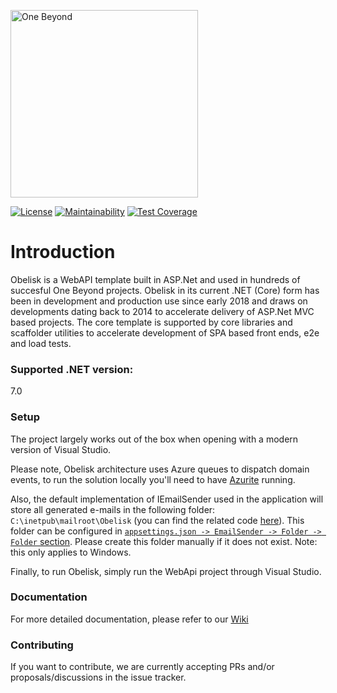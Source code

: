 <p>
  <a href="https://one-beyond.com">
    <img src="Logo.png" width="300" alt="One Beyond" />
  </a>
</p>

[![License](https://img.shields.io/github/license/OneBeyond/onebeyond-studio-obelisk?style=plastic)](LICENSE) [![Maintainability](https://api.codeclimate.com/v1/badges/f8e43de616f1c08ee399/maintainability)](https://codeclimate.com/github/onebeyond/onebeyond-studio-obelisk/maintainability) [![Test Coverage](https://api.codeclimate.com/v1/badges/f8e43de616f1c08ee399/test_coverage)](https://codeclimate.com/github/onebeyond/onebeyond-studio-obelisk/test_coverage)

# Introduction

Obelisk is a WebAPI template built in ASP.Net and used in hundreds of succesful One Beyond projects. Obelisk in its current .NET (Core) form has been in development and production use since early 2018 and draws on developments dating back to 2014 to accelerate delivery of ASP.Net MVC based projects. The core template is supported by core libraries and scaffolder utilities to accelerate development of SPA based front ends, e2e and load tests.

### Supported .NET version:

7.0

### Setup

The project largely works out of the box when opening with a modern version of Visual Studio. 

Please note, Obelisk architecture uses Azure queues to dispatch domain events, to run the solution locally you'll need to have [Azurite](https://learn.microsoft.com/en-us/azure/storage/common/storage-use-azurite) running.

Also, the default implementation of IEmailSender used in the application will store all generated e-mails in the following folder: `C:\inetpub\mailroot\Obelisk` (you can find the related code [here](https://github.com/onebeyond/onebeyond-studio-obelisk/blob/main/src/OneBeyond.Studio.Obelisk.WebApi/Program.cs#LL148C15-L148C15)). This folder can be configured in [`appsettings.json -> EmailSender -> Folder -> Folder` section](https://github.com/onebeyond/onebeyond-studio-obelisk/blob/main/src/OneBeyond.Studio.Obelisk.WebApi/appsettings.json#L33). Please create this folder manually if it does not exist. Note: this only applies to Windows.

Finally, to run Obelisk, simply run the WebApi project through Visual Studio.

### Documentation

For more detailed documentation, please refer to our [Wiki](https://github.com/onebeyond/onebeyond-studio-obelisk/wiki)

### Contributing

If you want to contribute, we are currently accepting PRs and/or proposals/discussions in the issue tracker.
